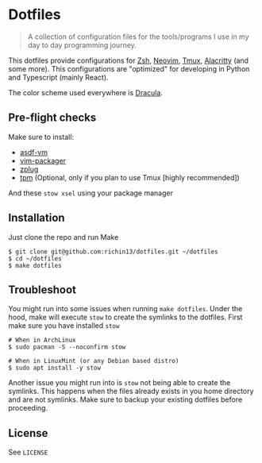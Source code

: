 # Dotfiles

> A collection of configuration files for the tools/programs I use in my day to day programming journey.

This dotfiles provide configurations for [Zsh](https://www.zsh.org/), [Neovim](https://github.com/neovim/neovim), [Tmux](https://github.com/tmux/tmux), [Alacritty](https://github.com/alacritty/alacritty) (and some more). This configurations are "optimized" for developing in Python and Typescript (mainly React).

The color scheme used everywhere is [Dracula](https://github.com/dracula/dracula-theme).

## Pre-flight checks

Make sure to install:

- [asdf-vm](https://asdf-vm.com/#/core-manage-asdf?id=install)
- [vim-packager](https://github.com/kristijanhusak/vim-packager)
- [zplug](https://github.com/zplug/zplug#installation)
- [tpm](https://github.com/zplug/zplug#installation) (Optional, only if you plan to use Tmux [highly recommended])

And these `stow xsel` using your package manager

## Installation

Just clone the repo and run Make

```
$ git clone git@github.com:richin13/dotfiles.git ~/dotfiles
$ cd ~/dotfiles
$ make dotfiles
```

## Troubleshoot

You might run into some issues when running `make dotfiles`. Under the hood, make will
execute `stow` to create the symlinks to the dotfiles. First make sure you have
installed `stow`

```
# When in ArchLinux
$ sudo pacman -S --noconfirm stow

# When in LinuxMint (or any Debian based distro)
$ sudo apt install -y stow
```

Another issue you might run into is `stow` not being able to create the symlinks. This
happens when the files already exists in you home directory and are not symlinks.
Make sure to backup your existing dotfiles before proceeding.

## License

See `LICENSE`
